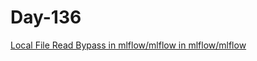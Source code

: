 # Day-136 

[Local File Read Bypass in mlflow/mlflow in mlflow/mlflow](https://huntr.dev/bounties/b12b0073-0bb0-4bd1-8fc2-ec7f17fd7689/)
